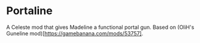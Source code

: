 # Portaline
A Celeste mod that gives Madeline a functional portal gun. Based on (OliH's Guneline mod)[https://gamebanana.com/mods/53757].